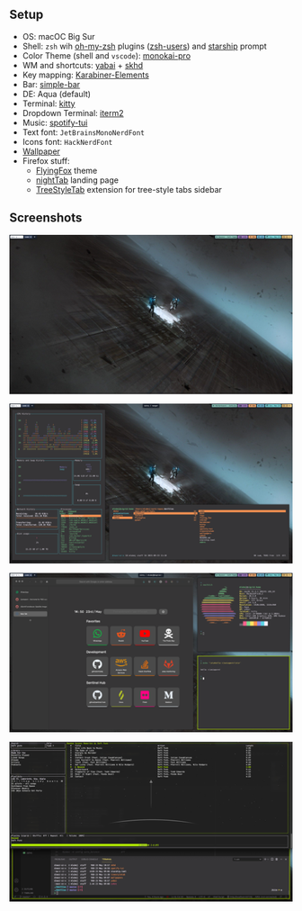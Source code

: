## Setup

- OS: macOC Big Sur
- Shell: `zsh` wih [oh-my-zsh](https://ohmyz.sh) plugins ([zsh-users](https://github.com/zsh-users)) and [starship](https://starship.rs) prompt
- Color Theme (shell and `vscode`): [monokai-pro](https://monokai.pro)
- WM and shortcuts: [yabai](https://github.com/koekeishiya/yabai) + [skhd](https://github.com/koekeishiya/skhd)
- Key mapping: [Karabiner-Elements](https://karabiner-elements.pqrs.org/)
- Bar: [simple-bar](https://www.simple-bar.com/en/)
- DE: Aqua (default)
- Terminal: [kitty](https://sw.kovidgoyal.net/kitty/)
- Dropdown Terminal: [iterm2](https://iterm2.com)
- Music: [spotify-tui](https://github.com/Rigellute/spotify-tui)
- Text font: `JetBrainsMonoNerdFont`
- Icons font: `HackNerdFont`
- [Wallpaper](hhttps://www.wallpaperflare.com/minimalism-spacesuit-science-fiction-real-people-two-people-wallpaper-hiopk)
- Firefox stuff:
  - [FlyingFox](https://github.com/akshat46/FlyingFox) theme
  - [nightTab](https://github.com/zombieFox/nightTab) landing page
  - [TreeStyleTab](https://github.com/piroor/treestyletab) extension for tree-style tabs sidebar


## Screenshots

![img](figs/2021-05-23/screen-1.png)

![img](figs/2021-05-23/screen-2.png)

![img](figs/2021-05-23/screen-3.png)

![img](figs/2021-05-23/screen-4.png)

